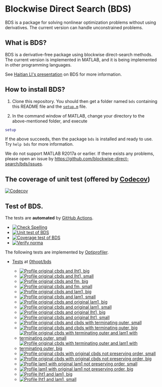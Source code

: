 # Blockwise Direct Search (BDS)

BDS is a package for solving nonlinear optimization problems without using derivatives. The current version can handle unconstrained problems. 

## What is BDS?

BDS is a derivative-free package using blockwise direct-search methods. The current version is implemented in MATLAB, and it is being implemented in other programming languages.

See [Haitian LI's presentation](https://lht97.github.io/documents/DFOS2024.pdf) on BDS for more information.

## How to install BDS?

1. Clone this repository. You should then get a folder named `bds` containing this README file and the
[`setup.m`](https://github.com/blockwise-direct-search/bds/blob/main/setup.m) file.

2. In the command window of MATLAB, change your directory to the above-mentioned folder, and execute

```matlab
setup
```

If the above succeeds, then the package `bds` is installed and ready to use. Try `help bds` for more information.

We do not support MATLAB R2017a or earlier. If there exists any problems, please open an issue by
https://github.com/blockwise-direct-search/bds/issues.

## The coverage of unit test (offered by [Codecov](https://about.codecov.io/))

[![Codecov](https://img.shields.io/codecov/c/github/blockwise-direct-search/bds?style=for-the-badge&logo=codecov)](https://app.codecov.io/github/blockwise-direct-search/bds)

## Test of BDS.
The tests are **automated** by [GitHub Actions](https://docs.github.com/en/actions).
- [![Check Spelling](https://github.com/blockwise-direct-search/bds/actions/workflows/spelling.yml/badge.svg)](https://github.com/blockwise-direct-search/bds/actions/workflows/spelling.yml)
- [![Unit test of BDS](https://github.com/blockwise-direct-search/bds/actions/workflows/unit_test.yml/badge.svg)](https://github.com/blockwise-direct-search/bds/actions/workflows/unit_test.yml)
- [![Coverage test of BDS](https://github.com/blockwise-direct-search/bds/actions/workflows/unit_test_coverage.yml/badge.svg)](https://github.com/blockwise-direct-search/bds/actions/workflows/unit_test_coverage.yml)
- [![Verify norma](https://github.com/zeroth-order-optimization/bds/actions/workflows/verify_norma.yml/badge.svg)](https://github.com/zeroth-order-optimization/bds/actions/workflows/verify_norma.yml)

The following tests are implemented by [Optiprofiler](https://github.com/optiprofiler/optiprofiler).
    
- [Tests](https://github.com/0thopt/bds/actions) at [0thopt/bds](https://github.com/0thopt/bds)

    - [![Profile original cbds and lht1, big](https://github.com/0thopt/bds/actions/workflows/profile_orig_cbds_lht1_big.yml/badge.svg)](https://github.com/0thopt/bds/actions/workflows/profile_orig_cbds_lht1_big.yml)
    - [![Profile original cbds and lht1, small](https://github.com/0thopt/bds/actions/workflows/profile_orig_cbds_lht1_small.yml/badge.svg)](https://github.com/0thopt/bds/actions/workflows/profile_orig_cbds_lht1_small.yml)
    - [![Profile original cbds and fm, big](https://github.com/0thopt/bds/actions/workflows/profile_orig_cbds_fm_big.yml/badge.svg)](https://github.com/0thopt/bds/actions/workflows/profile_orig_cbds_fm_big.yml)
    - [![Profile original cbds and fm, small](https://github.com/0thopt/bds/actions/workflows/profile_orig_cbds_fm_small.yml/badge.svg)](https://github.com/0thopt/bds/actions/workflows/profile_orig_cbds_fm_small.yml)
    - [![Profile original cbds and lam1, big](https://github.com/0thopt/bds/actions/workflows/profile_orig_cbds_lam1_big.yml/badge.svg)](https://github.com/0thopt/bds/actions/workflows/profile_orig_cbds_lam1_big.yml)
    - [![Profile original cbds and lam1, small](https://github.com/0thopt/bds/actions/workflows/profile_orig_cbds_lam1_small.yml/badge.svg)](https://github.com/0thopt/bds/actions/workflows/profile_orig_cbds_lam1_small.yml)
    - [![Profile original cbds and original lam1, big](https://github.com/0thopt/bds/actions/workflows/profile_orig_cbds_orig_lam1_big.yml/badge.svg)](https://github.com/0thopt/bds/actions/workflows/profile_orig_cbds_orig_lam1_big.yml)
    - [![Profile original cbds and original lam1, small](https://github.com/0thopt/bds/actions/workflows/profile_orig_cbds_orig_lam1_small.yml/badge.svg)](https://github.com/0thopt/bds/actions/workflows/profile_orig_cbds_orig_lam1_small.yml)
    - [![Profile original cbds and original lht1, big](https://github.com/0thopt/bds/actions/workflows/profile_orig_cbds_orig_lht1_big.yml/badge.svg)](https://github.com/0thopt/bds/actions/workflows/profile_orig_cbds_orig_lht1_big.yml)
    - [![Profile original cbds and original lht1, small](https://github.com/0thopt/bds/actions/workflows/profile_orig_cbds_orig_lht1_small.yml/badge.svg)](https://github.com/0thopt/bds/actions/workflows/profile_orig_cbds_orig_lht1_small.yml)
    - [![Profile original cbds and cbds with terminating outer, small](https://github.com/0thopt/bds/actions/workflows/profile_orig_cbds_orig_cbds_terminate_outer_small.yml/badge.svg)](https://github.com/0thopt/bds/actions/workflows/profile_orig_cbds_orig_cbds_terminate_outer_small.yml)
    - [![Profile original cbds and cbds with terminating outer, big](https://github.com/0thopt/bds/actions/workflows/profile_orig_cbds_orig_cbds_terminate_outer_big.yml/badge.svg)](https://github.com/0thopt/bds/actions/workflows/profile_orig_cbds_orig_cbds_terminate_outer_big.yml)
    - [![Profile original cbds with terminating outer and lam1 with terminating outer, small](https://github.com/0thopt/bds/actions/workflows/profile_cbds_terminate_outer_lam1_terminate_outer_small.yml/badge.svg)](https://github.com/0thopt/bds/actions/workflows/profile_cbds_terminate_outer_lam1_terminate_outer_small.yml)
    - [![Profile original cbds with terminating outer and lam1 with terminating outer, big](https://github.com/0thopt/bds/actions/workflows/profile_cbds_terminate_outer_lam1_terminate_outer_big.yml/badge.svg)](https://github.com/0thopt/bds/actions/workflows/profile_cbds_terminate_outer_lam1_terminate_outer_big.yml)
    - [![Profile original cbds with original cbds not preserving order, small](https://github.com/0thopt/bds/actions/workflows/profile_orig_cbds_orig_cbds_not_preserve_order_small.yml/badge.svg)](https://github.com/0thopt/bds/actions/workflows/profile_orig_cbds_orig_cbds_not_preserve_order_small.yml)
    - [![Profile original cbds with original cbds not preserving order, big](https://github.com/0thopt/bds/actions/workflows/profile_orig_cbds_orig_cbds_not_preserve_order_big.yml/badge.svg)](https://github.com/0thopt/bds/actions/workflows/profile_orig_cbds_orig_cbds_not_preserve_order_big.yml)
    - [![Profile lam1 with original lam1 not preserving order, small](https://github.com/0thopt/bds/actions/workflows/profile_lam1_orig_lam1_not_preserve_order_small.yml/badge.svg)](https://github.com/0thopt/bds/actions/workflows/profile_lam1_orig_lam1_not_preserve_order_small.yml)
    - [![Profile lam1 with original lam1 not preserving order, big](https://github.com/0thopt/bds/actions/workflows/profile_lam1_orig_lam1_not_preserve_order_big.yml/badge.svg)](https://github.com/0thopt/bds/actions/workflows/profile_lam1_orig_lam1_not_preserve_order_big.yml)
    - [![Profile lht1 and lam1, big](https://github.com/0thopt/bds/actions/workflows/profile_lht1_lam1_big.yml/badge.svg)](https://github.com/0thopt/bds/actions/workflows/profile_lht1_lam1_big.yml)
    - [![Profile lht1 and lam1, small](https://github.com/0thopt/bds/actions/workflows/profile_lht1_lam1_small.yml/badge.svg)](https://github.com/0thopt/bds/actions/workflows/profile_lht1_lam1_small.yml)